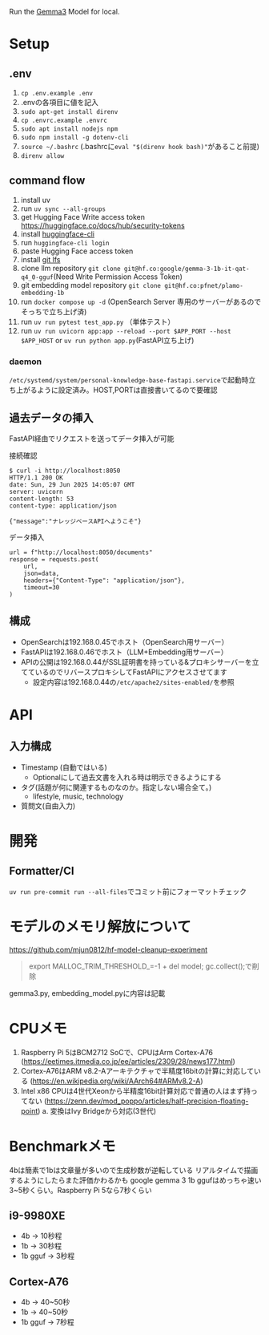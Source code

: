 Run the [Gemma3](https://huggingface.co/google/gemma-3-4b-it) Model for local.

# Setup

## .env

1. `cp .env.example .env`
2. .envの各項目に値を記入
3. `sudo apt-get install direnv`
4. `cp .envrc.example .envrc`
5. `sudo apt install nodejs npm`
6. `sudo npm install -g dotenv-cli`
7. `source ~/.bashrc` (.bashrcに`eval "$(direnv hook bash)"`があること前提)
8. `direnv allow`

## command flow

1. install uv
2. run `uv sync --all-groups`
3. get Hugging Face Write access token https://huggingface.co/docs/hub/security-tokens
4. install [huggingface-cli](https://huggingface.co/docs/huggingface_hub/main/guides/cli)
5. run `huggingface-cli login`
6. paste Hugging Face access token
7. install [git lfs](https://github.com/git-lfs/git-lfs/wiki/Installation)
8. clone llm repository `git clone git@hf.co:google/gemma-3-1b-it-qat-q4_0-gguf`(Need Write Permission Access Token)
9. git embedding model repository `git clone git@hf.co:pfnet/plamo-embedding-1b`
10. run `docker compose up -d` (OpenSearch Server 専用のサーバーがあるのでそっちで立ち上げ済)
11. run `uv run pytest test_app.py` （単体テスト）
12. run `uv run uvicorn app:app --reload --port $APP_PORT --host $APP_HOST` or `uv run python app.py`(FastAPI立ち上げ)


### daemon
`/etc/systemd/system/personal-knowledge-base-fastapi.service`で起動時立ち上がるように設定済み。HOST,PORTは直接書いてるので要確認

## 過去データの挿入

FastAPI経由でリクエストを送ってデータ挿入が可能

接続確認
```
$ curl -i http://localhost:8050
HTTP/1.1 200 OK
date: Sun, 29 Jun 2025 14:05:07 GMT
server: uvicorn
content-length: 53
content-type: application/json

{"message":"ナレッジベースAPIへようこそ"}
```

データ挿入
```
url = f"http://localhost:8050/documents"
response = requests.post(
    url,
    json=data,
    headers={"Content-Type": "application/json"},
    timeout=30
)
```
## 構成

- OpenSearchは192.168.0.45でホスト（OpenSearch用サーバー）
- FastAPIは192.168.0.46でホスト（LLM+Embedding用サーバー）
- APIの公開は192.168.0.44がSSL証明書を持っている&プロキシサーバーを立てているのでリバースプロキシしてFastAPIにアクセスさせてます
    - 設定内容は192.168.0.44の`/etc/apache2/sites-enabled/`を参照

# API

## 入力構成

- Timestamp (自動ではいる)
    - Optionalにして過去文書を入れる時は明示できるようにする
- タグ(話題が何に関連するものなのか。指定しない場合全て。)
    - lifestyle, music, technology
- 質問文(自由入力)

# 開発

## Formatter/CI

`uv run pre-commit run --all-files`でコミット前にフォーマットチェック

# モデルのメモリ解放について

https://github.com/mjun0812/hf-model-cleanup-experiment

> export MALLOC_TRIM_THRESHOLD_=-1 + del model; gc.collect();で削除

gemma3.py, embedding_model.pyに内容は記載

# CPUメモ

1. Raspberry Pi 5はBCM2712 SoCで、CPUはArm Cortex-A76 (https://eetimes.itmedia.co.jp/ee/articles/2309/28/news177.html)
2. Cortex-A76はARM v8.2-Aアーキテクチャで半精度16bitの計算に対応している (https://en.wikipedia.org/wiki/AArch64#ARMv8.2-A)
3. Intel x86 CPUは4世代Xeonから半精度16bit計算対応で普通の人はまず持ってない (https://zenn.dev/mod_poppo/articles/half-precision-floating-point)
    a. 変換はIvy Bridgeから対応(3世代)

# Benchmarkメモ

4bは簡素で1bは文章量が多いので生成秒数が逆転している
リアルタイムで描画するようにしたらまた評価かわるかも
google gemma 3 1b ggufはめっちゃ速い 3~5秒くらい。Raspberry Pi 5なら7秒くらい

## i9-9980XE

- 4b -> 10秒程
- 1b -> 30秒程
- 1b gguf -> 3秒程
## Cortex-A76

- 4b -> 40~50秒
- 1b -> 40~50秒
- 1b gguf -> 7秒程
